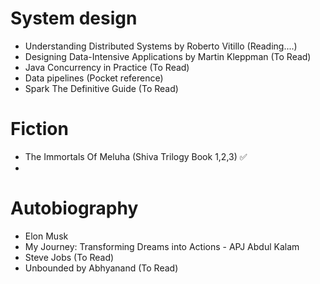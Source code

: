 # System design
- Understanding Distributed Systems by Roberto Vitillo (Reading....)
- Designing Data-Intensive Applications by Martin Kleppman (To Read)
- Java Concurrency in Practice (To Read)
- Data pipelines (Pocket reference)
- Spark The Definitive Guide (To Read)

# Fiction
- The Immortals Of Meluha (Shiva Trilogy Book 1,2,3) ✅
- 


# Autobiography
- Elon Musk
- My Journey: Transforming Dreams into Actions - APJ Abdul Kalam
- Steve Jobs (To Read)
- Unbounded by Abhyanand (To Read)